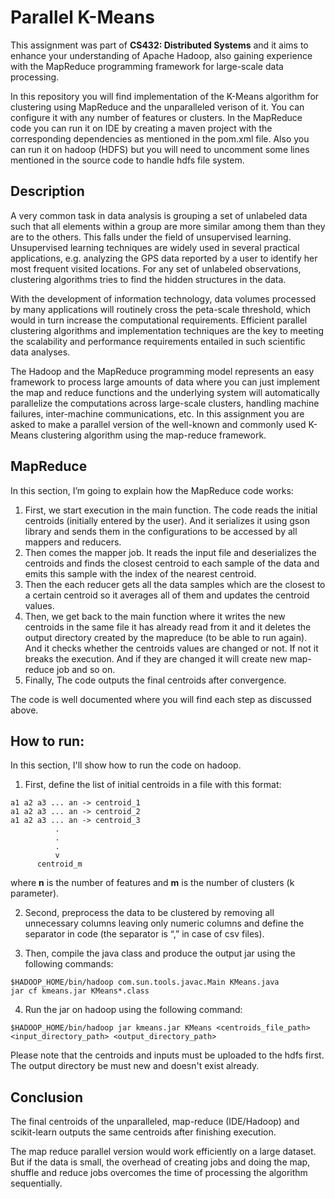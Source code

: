 # Parallel K-Means

This assignment was part of **CS432: Distributed Systems** and it aims to enhance your understanding of Apache Hadoop, also gaining 
experience with the MapReduce programming framework for large-scale data processing.

In this repository you will find implementation of the K-Means algorithm for clustering using MapReduce and the unparalleled verison
of it. You can configure it with any number of features or clusters. In the MapReduce code you can run it on IDE by creating a maven 
project with the corresponding dependencies as mentioned in the pom.xml file. Also you can run it on hadoop (HDFS) but you will need 
to uncomment some lines mentioned in the source code to handle hdfs file system.

## Description

A very common task in data analysis is grouping a set of unlabeled data such that all elements 
within a group are more similar among them than they are to the others. This falls under the 
field of unsupervised learning. Unsupervised learning techniques are widely used in several 
practical applications, e.g. analyzing the GPS data reported by a user to identify her most 
frequent visited locations. For any set of unlabeled observations, clustering algorithms tries to 
find the hidden structures in the data.

With the development of information technology, data volumes processed by many applications 
will routinely cross the peta-scale threshold, which would in turn increase the computational 
requirements. Efficient parallel clustering algorithms and implementation techniques are the 
key to meeting the scalability and performance requirements entailed in such scientific data 
analyses.

The Hadoop and the MapReduce programming model represents an easy framework to process 
large amounts of data where you can just implement the map and reduce functions and the 
underlying system will automatically parallelize the computations across large-scale clusters, 
handling machine failures, inter-machine communications, etc.
In this assignment you are asked to make a parallel version of the well-known and commonly 
used K-Means clustering algorithm using the map-reduce framework.

## MapReduce

In this section, I’m going to explain how the MapReduce code works:

1. First, we start execution in the main function. The code reads the initial centroids
(initially entered by the user). And it serializes it using gson library and sends them in the configurations to be accessed by all mappers and
reducers.
2. Then comes the mapper job. It reads the input file and deserializes the centroids and finds
the closest centroid to each sample of the data and emits this sample
with the index of the nearest centroid.
3. Then the each reducer gets all the data samples which are the closest to a
certain centroid so it averages all of them and updates the centroid values.
4. Then, we get back to the main function where it writes the new
centroids in the same file it has already read from it and it deletes the
output directory created by the mapreduce (to be able to run again). And it
checks whether the centroids values are changed or not. If not it breaks the
execution. And if they are changed it will create new map-reduce job and so on.
5. Finally, The code outputs the final centroids after convergence.

The code is well documented where you will find each step as discussed above.

## How to run:

In this section, I'll show how to run the code on hadoop.

1. First, define the list of initial centroids in a file with this format:
```
a1 a2 a3 ... an -> centroid_1
a1 a2 a3 ... an -> centroid_2
a1 a2 a3 ... an -> centroid_3
          .
          .
          .
          v
      centroid_m
```
where **n** is the number of features and **m** is the number of clusters (k parameter).

2. Second, preprocess the data to be clustered by removing all unnecessary columns 
leaving only numeric columns and define the separator in code (the separator is “,” in case of csv files).

3. Then, compile the java class and produce the output jar using the
following commands:
```
$HADOOP_HOME/bin/hadoop com.sun.tools.javac.Main KMeans.java
jar cf kmeans.jar KMeans*.class
```

4. Run the jar on hadoop using the following command:
```
$HADOOP_HOME/bin/hadoop jar kmeans.jar KMeans <centroids_file_path> <input_directory_path> <output_directory_path>
```
Please note that the centroids and inputs must be uploaded to the hdfs first. The output directory be must new and doesn't exist already.

## Conclusion

The final centroids of the unparalleled, map-reduce (IDE/Hadoop) and scikit-learn outputs the same centroids after finishing execution.

The map reduce parallel version would work efficiently on a large
dataset. But if the data is small, the overhead of creating jobs and doing the map, shuffle
and reduce jobs overcomes the time of processing the algorithm sequentially.
